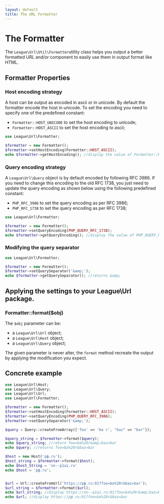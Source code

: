 ```yaml
---
layout: default
title: The URL Formatter
---
```


# The Formatter

The `League\Url\Util\Formatter`utility class helps you output a better formatted URL and/or component to easily use them in output format like HTML.

## Formatter Properties

### Host encoding strategy

A host can be output as encoded in ascii or in unicode. By default the formatter encode the host in unicode. To set the encoding you need to specify one of the predefined constant:

- `Formatter::HOST_UNICODE` to set the host encoding to unicode;
- `Formatter::HOST_ASCII`   to set the host encoding to ascii;

~~~php
use League\Url\Formatter;

$formatter = new Formatter();
$formatter->setHostEncoding(Formatter::HOST_ASCII);
echo $formatter->getHostEncoding(); //display the value of Formatter::HOST_ASCII
~~~

### Query encoding strategy

A `League\Url\Query` object is by default encoded by following RFC 3986. If you need to change this encoding to the old RFC 1738, you just need to update the query encoding as shown below using the following predefined constant:

- `PHP_RFC_3986` to set the query encoding as per RFC 3986;
- `PHP_RFC_1738` to set the query encoding as per RFC 1738;

~~~php
use League\Url\Formatter;

$formatter = new Formatter();
$formatter->setQueryEncoding(PHP_QUERY_RFC_1738);
echo $formatter->getQueryEncoding(); //display the value of PHP_QUERY_RFC_1738;
~~~

### Modifying the query separator

~~~php
use League\Url\Formatter;

$formatter = new Formatter();
$formatter->setQuerySeparator('&amp;');
echo $formatter->getQuerySeparator(); //returns &amp;
~~~

## Applying the settings to your League\Url package.

### Formatter::format($obj)

The `$obj` parameter can be:

- a `League\Url\Url` object;
- a `League\Url\Host` object;
- a `League\Url\Query` object;

The given parameter is never alter, the `format` method recreate the output by applying the modification you expect.

## Concrete example

~~~php
use League\Url\Host;
use League\Url\Query;
use League\Url\Url;
use League\Url\Formatter;

$formatter = new Formatter();
$formatter->setHostEncoding(Formatter::HOST_ASCII);
$formatter->setQueryEncoding(PHP_QUERY_RFC_3986);
$formatter->setQuerySeparator('&amp;');

$query = Query::createFromArray(['foo' => 'ba r', "baz" => "bar"]);

$query_string = $formatter->format($query);
echo $query_string; //return foo=ba%20r&amp;baz=bar
echo $query; //returns foo=ba%20r&baz=bar

$host = new Host('рф.ru');
$host_string = $formatter->format($host);
echo $host_String = 'xn--p1ai.ru'
echo $host = 'рф.ru';


$url = Url::createFromUrl('https://рф.ru:81?foo=ba%20r&baz=bar');
$url_string = $formatter->format($url);
echo $url_string; //display https://xn--p1ai.ru:81?foo=ba%20r&amp;baz=bar
echo $url; //display https://рф.ru:81?foo=ba%20r&baz=bar
~~~